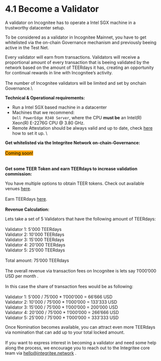 # 4.1 Become a Validator

A validator on Incognitee has to operate a Intel SGX machine in a trustworthy datacenter setup.

To be considered as a validator in Incognitee Mainnet, you have to get whitelisted via the on-chain Governance mechanism and previously beeing active in the Test Net.

Every validator will earn from transactions. Validators will receive a proportional amount of every transaction that is beeing validated by the network based on the amount of TEERdays it has, creating an opportunity for continual rewards in line with Incognitee’s activity.\
\
The number of Incognitee validators will be limited and set by onchain Governance.\


**Technical & Operational requirements:**

* Run a Intel SGX based machine in a datacenter
* Machines that we recommend: \
  `Dell PowerEdge R340 Server`, where the CPU **must be** an Intel(R) Xeon(R) E-2276G CPU @ 3.80 GHz.
* Remote Attestation should be always valid and up to date, check [here ](https://docs.integritee.network/4-development/4.5-attesteer)how to set it up. \


**Get whitelisted via the Integritee Network on-chain-Governance:**\
\
<mark style="background-color:orange;">Coming soon!</mark>\
\
\
**Get some TEER Token and earn TEERdays to increase validation commission:**

You have multiple options to obtain TEER tokens. Check out available venues [here](https://docs.integritee.network/2-integritee-network/2.4-teer-token/2.4.3-how-to-get-teer).\
\
Earn TEERdays [here](https://teerdays.incognitee.io/). \
\
**Revenue Calculation:**

Lets take a set of 5 Validators that have the following amount of TEERdays:\
\
Validator 1: 5'000 TEERdays\
Validator 2: 10'000 TEERdays\
Validator 3: 15'000 TEERdays\
Validator 4: 20'000 TEERdays\
Validator 5: 25'000 TEERdays\
\
Total amount: 75’000 TEERdays \
\
The overall revenue via transaction fees on Incognitee is lets say 1’000’000 USD per month .\
\
In this case the share of transaction fees would be as following:\
\
Validator 1: 5'000 / 75’000 \* 1’000’000 = 66’666 USD\
Validator 2: 10'000 / 75’000 \* 1’000’000 = 133’333 USD\
Validator 3: 15'000 / 75’000 \* 1’000’000 = 200’000 USD\
Validator 4: 20'000 / 75’000 \* 1’000’000 = 266’666 USD\
Validator 5: 25'000 / 75’000 \* 1’000’000 = 333’333 USD

Once Nomination becomes available, you can attract even more TEERdays via nomination that can add up to your total locked amount.\
\
If you want to express interest in becoming a validator and need some help along the process, we encourage you to reach out to the Integritee core team via hello@integritee.network .
